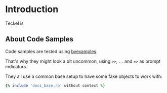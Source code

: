 # Introduction

Teckel is


## About Code Samples

Code samples are tested using [byexamples](https://byexamples.github.io).

That's why they might look a bit uncommon, using `>>`, `..` and `=>` as prompt indicators.

They all use a common base setup to have some fake objects to work with:

```ruby
{% include 'docs_base.rb' without context %}
```


